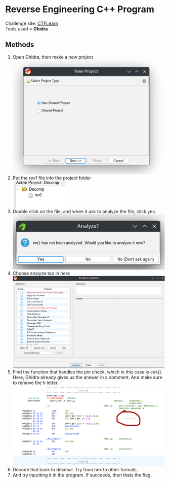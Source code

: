# Reverse Engineering C++ Program 

Challenge site: [CTFLearn](https://ctflearn.com/challenge/379)<br>
Tools used =
**Ghidra**<br>

## Methods

1. Open Ghidra, then make a new project<br>
![Ghidra](Screenshot_20250713_001448.png)
2. Put the rev1 file into the project folder<br>
![Project Folder](Screenshot_20250713_002005.png)
3. Double click on the file, and when it ask to analyze the file, click yes.<br>
![Analyze](Screenshot_20250713_002153.png)
4. Choose analyze too in here<br>
![Analyze2](Screenshot_20250713_002249.png)
5. Find the function that handles the pin check, which in this case is cek(). Here, Ghidra already gives us the answer in a comment. And make sure to remove the h letter.<br>
![Analyze3](Screenshot_20250713_002616.png)
6. Decode that back to decimal. Try from hex to other formats.
7. And try inputting it in the program. If succeeds, then thats the flag.



